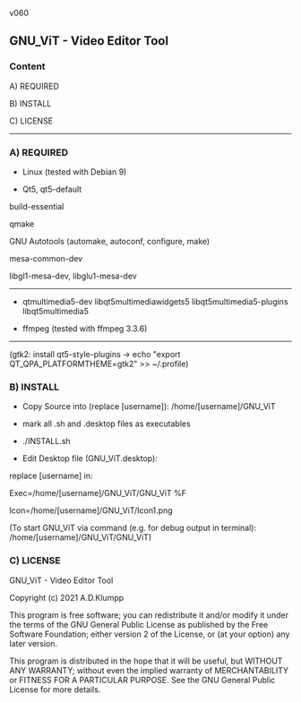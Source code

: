 v060

## GNU_ViT - Video Editor Tool



### Content

A) REQUIRED

B) INSTALL

C) LICENSE


------------------

### A) REQUIRED

- Linux (tested with Debian 9)

- Qt5, qt5-default

build-essential

qmake

GNU Autotools (automake, autoconf, configure, make)

mesa-common-dev

libgl1-mesa-dev, libglu1-mesa-dev

----------

- qtmultimedia5-dev libqt5multimediawidgets5 libqt5multimedia5-plugins libqt5multimedia5

- ffmpeg (tested with ffmpeg 3.3.6)

----------

(gtk2: install qt5-style-plugins -> echo "export QT_QPA_PLATFORMTHEME=gtk2" >> ~/.profile) 


### B) INSTALL

- Copy Source into (replace [username]): /home/[username]/GNU_ViT

- mark all .sh and .desktop files as executables

- ./INSTALL.sh

- Edit Desktop file (GNU_ViT.desktop):

replace [username] in:

Exec=/home/[username]/GNU_ViT/GNU_ViT %F 

Icon=/home/[username]/GNU_ViT/Icon1.png

(To start GNU_ViT via command (e.g. for debug output in terminal): /home/[username]/GNU_ViT/GNU_ViT)


### C) LICENSE

GNU_ViT - Video Editor Tool
       
Copyright (c) 2021 A.D.Klumpp

This program is free software; you can redistribute it and/or modify 
it under the terms of the GNU General Public License as published by 
the Free Software Foundation; either version 2 of the License, or 
(at your option) any later version.

This program is distributed in the hope that it will be useful, 
but WITHOUT ANY WARRANTY; without even the implied warranty of 
MERCHANTABILITY or FITNESS FOR A PARTICULAR PURPOSE.  See the 
GNU General Public License for more details.




